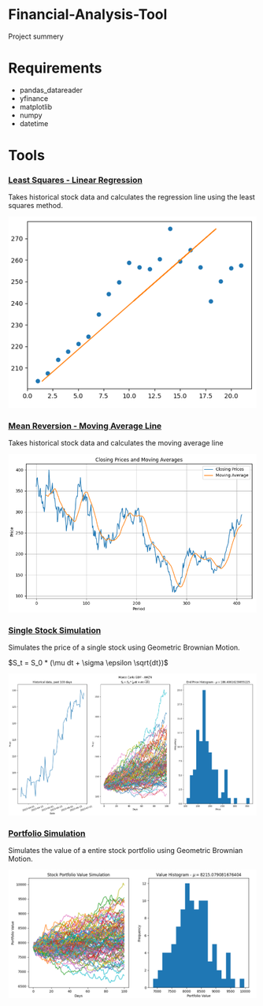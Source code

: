 # Financial-Analysis-Tool

Project summery

# Requirements

- pandas_datareader
- yfinance
- matplotlib
- numpy
- datetime

# Tools

### <ins>Least Squares - Linear Regression</ins>

Takes historical stock data and calculates the regression line using the least squares method.

![img](https://github.com/JoshuaTomsett/Financial-Analysis-Tool/blob/52f33a88f94daa76b82638b3a3f2a0ddb52be361/Photos/Regression%20Line.png)


### <ins>Mean Reversion - Moving Average Line</ins>

Takes historical stock data and calculates the moving average line

![img](https://github.com/JoshuaTomsett/Financial-Analysis-Tool/blob/abef10eb7e2a3ca298f1074bca42f6dd895634b7/Photos/Moving%20Average.png)


### <ins>Single Stock Simulation</ins>

Simulates the price of a single stock using Geometric Brownian Motion.

$S_t = S_0 * (\mu dt + \sigma \epsilon \sqrt{dt})$

![img](https://github.com/JoshuaTomsett/Financial-Analysis-Tool/blob/29f1e629cff069ee5770d461ba5fe13fcb7ab6aa/Photos/MC%20GBM%20Price%20Prediction.png)


### <ins>Portfolio Simulation</ins>

Simulates the value of a entire stock portfolio using Geometric Brownian Motion.

![img](https://github.com/JoshuaTomsett/Financial-Analysis-Tool/blob/692dc5de8c6781343ca0915089276352dceaacb5/Photos/Portfolio%20Simulation.png)

